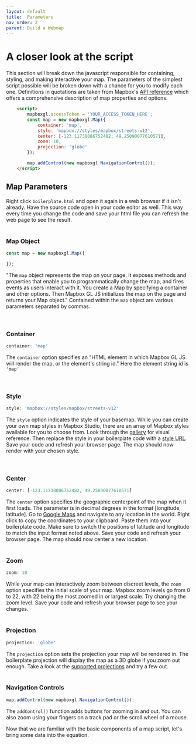 ```yaml
---
layout: default
title:  Parameters 
nav_order: 2
parent: Build a Webmap
---
```

# A closer look at the script
This section will break down the javascript responsible for containing, styling, and making interactive your map. The parameters of the simplest script possible will be broken down with a chance for you to modify each one. Definitions in quotations are taken from Mapbox's [API reference](https://docs.mapbox.com/mapbox-gl-js/api/) which offers a comprehensive description of map properties and options. 


```html
    <script>
        mapboxgl.accessToken = 'YOUR_ACCESS_TOKEN_HERE'; 
        const map = new mapboxgl.Map({
            container: 'map', 
            style: 'mapbox://styles/mapbox/streets-v12', 
            center: [-123.11738086752482, 49.25090077610571], 
            zoom: 10, 
            projection: 'globe' 
        });

        map.addControl(new mapboxgl.NavigationControl());
    </script>
```
    


## Map Parameters
Right click ```boilerplate.html``` and open it again in a web browser if it isn't already. Have the source code open in your code editor as well. This way every time you change the code and save your html file you can refresh the web page to see the result.    
<br>  

### Map Object  
```js
const map = new mapboxgl.Map({

});
```
"The ```map``` object represents the map on your page. It exposes methods and properties that enable you to programmatically change the map, and fires events as users interact with it.   You create a Map by specifying a container and other options. Then Mapbox GL JS initializes the map on the page and returns your Map object." Contained within the ```map``` object are various parameters separated by commas. 
<br>    
<br>     

### Container 
```js
container: 'map'
```
The ```container``` option specifies an "HTML element in which Mapbox GL JS will render the map, or the element's string id." Here the element string id is ```'map'```
<br>    
<br>   

### Style 
```js
style: 'mapbox://styles/mapbox/streets-v12'
```
The ```style``` option indicates the style of your basemap. While you can create your own map styles in Mapbox Studio, there are an array of Mapbox styles available for you to choose from. Look through the [gallery](https://www.mapbox.com/gallery/) for visual reference. Then replace the style in your boilerplate code with a [style URL](https://docs.mapbox.com/api/maps/styles/#mapbox-styles). Save your code and refresh your browser page. The map should now render with your chosen style. 
<br>  
<br>  

### Center
```js
center: [-123.11738086752482, 49.25090077610571]
```
The ```center``` option specifies the geographic centerpoint of the map when it first loads. The parameter is in decimal degrees in the format [longitude, latitude]. Go to [Google Maps](https://www.google.com/maps/@41.3294462,57.6083804,3z) and navigate to any location in the world. Right click to copy the coordinates to your clipboard. Paste them into your boilerplate code. Make sure to switch the positions of latitude and longitude to match the input format noted above. Save your code and refresh your browser page. The map should now center a new location. 
<br>
<br>

### Zoom 
```js
zoom: 10
```
While your map can interactively zoom between discreet levels, the ```zoom``` option specifies the initial scale of your map. Mapbox zoom levels go from 0 to 22, with 22 being the most zoomed in or largest scale. Try changing the zoom level. Save your code and refresh your browser page to see your changes. 
<br>
<br>
### Projection
```js
projection: 'globe'
```
The ```projection``` option sets the projection your map will be rendered in. The boilerplate projection will display the map as a 3D globe if you zoom out enough. Take a look at the [supported projections](https://docs.mapbox.com/mapbox-gl-js/style-spec/projection/) and try a few out. 
<br>
<br>
### Navigation Controls    
```js
map.addControl(new mapboxgl.NavigationControl());
```
The ```addControl()``` function adds buttons for zooming in and out. You can also zoom using your fingers on a track pad or the scroll wheel of a mouse.

Now that we are familiar with the basic components of a map script, let's bring some data into the equation. 



